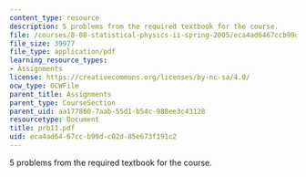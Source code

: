 ```yaml
---
content_type: resource
description: 5 problems from the required textbook for the course.
file: /courses/8-08-statistical-physics-ii-spring-2005/eca4ad6467ccb99dc02d85e673f191c2_prb11.pdf
file_size: 39977
file_type: application/pdf
learning_resource_types:
- Assignments
license: https://creativecommons.org/licenses/by-nc-sa/4.0/
ocw_type: OCWFile
parent_title: Assignments
parent_type: CourseSection
parent_uid: aa177860-7aab-55d1-b54c-988ee3c43128
resourcetype: Document
title: prb11.pdf
uid: eca4ad64-67cc-b99d-c02d-85e673f191c2
---
```

5 problems from the required textbook for the course.